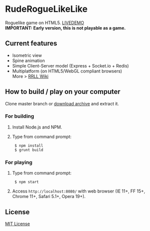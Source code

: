 # RudeRogueLikeLike
Roguelike game on HTML5. [LIVEDEMO](http://szk.github.io/RRLL/dist/)  
**IMPORTANT: Early version, this is not playable as a game.**

## Current features
- Isometric view
- Spine animation
- Simple Client-Server model (Express + Socket.io + Redis)
- Multiplatform (on HTML5/WebGL compliant browsers)  
More > [RRLL Wiki](https://github.com/szk/RRLL/wiki/)

## How to build / play on your computer
Clone master branch or [download archive](https://github.com/szk/RRLL/archive/master.zip) and extract it.

### For building
1. Install Node.js and NPM.
1. Type from command prompt:

    <!-- language: sh -->
        $ npm install
        $ grunt build

### For playing
1. Type from command prompt:

    <!-- language: sh -->
        $ npm start
1. Access ```http://localhost:8080/``` with web browser (IE 11+, FF 15+, Chrome 11+, Safari 5.1+, Opera 19+).

## License
[MIT License](http://opensource.org/licenses/MIT)
